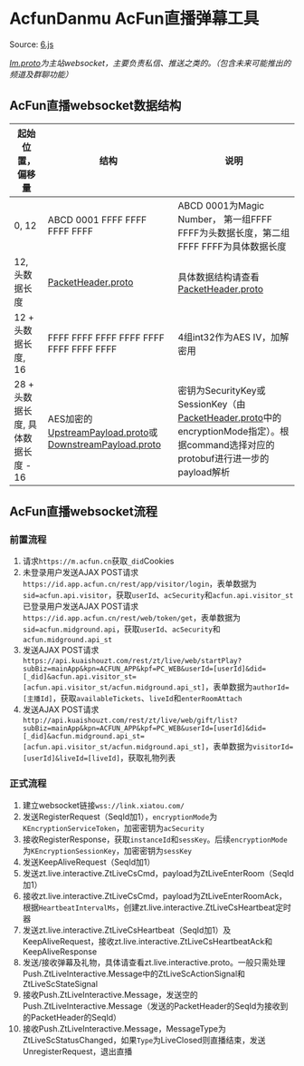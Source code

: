 # AcfunDanmu AcFun直播弹幕工具

Source: [6.js](https://cdnfile.aixifan.com/static/js/6.c9255644.js)

*[Im.proto](https://github.com/wpscott/DDTV-Core/blob/master/AcFunDanmu/protos/Im.proto)为主站websocket，主要负责私信、推送之类的。（包含未来可能推出的频道及群聊功能）*

## AcFun直播websocket数据结构

| 起始位置，偏移量  |  结构 |  说明 |
|---|---|---|
|  0, 12 |  ABCD 0001 FFFF FFFF FFFF FFFF |  ABCD 0001为Magic Number， 第一组FFFF FFFF为头数据长度，第二组FFFF FFFF为具体数据长度 |
|  12, 头数据长度 | [PacketHeader.proto](https://github.com/wpscott/DDTV-Core/blob/master/AcFunDanmu/protos/PacketHeader.proto) |  具体数据结构请查看[PacketHeader.proto](https://github.com/wpscott/DDTV-Core/blob/master/AcFunDanmu/protos/PacketHeader.proto) |
|  12 + 头数据长度, 16 |  FFFF FFFF FFFF FFFF FFFF FFFF FFFF FFFF |  4组int32作为AES IV，加解密用 |
|  28 + 头数据长度, 具体数据长度 - 16 | AES加密的[UpstreamPayload.proto](https://github.com/wpscott/DDTV-Core/blob/master/AcFunDanmu/protos/UpstreamPayload.proto)或[DownstreamPayload.proto](https://github.com/wpscott/DDTV-Core/blob/master/AcFunDanmu/protos/DownstreamPayload.proto) | 密钥为SecurityKey或SessionKey（由[PacketHeader.proto](https://github.com/wpscott/DDTV-Core/blob/master/AcFunDanmu/protos/PacketHeader.proto)中的encryptionMode指定）。根据command选择对应的protobuf进行进一步的payload解析 |

## AcFun直播websocket流程
### 前置流程
1. 请求`https://m.acfun.cn`获取`_did`Cookies
2. 未登录用户发送AJAX POST请求`https://id.app.acfun.cn/rest/app/visitor/login`，表单数据为`sid=acfun.api.visitor`，获取`userId`、`acSecurity`和`acfun.api.visitor_st`
已登录用户发送AJAX POST请求`https://id.app.acfun.cn/rest/web/token/get`，表单数据为`sid=acfun.midground.api`，获取`userId`、`acSecurity`和`acfun.midground.api_st`
3. 发送AJAX POST请求`https://api.kuaishouzt.com/rest/zt/live/web/startPlay?subBiz=mainApp&kpn=ACFUN_APP&kpf=PC_WEB&userId=[userId]&did=[_did]&acfun.api.visitor_st=[acfun.api.visitor_st/acfun.midground.api_st]`，表单数据为`authorId=[主播Id]`，获取`availableTickets`、`liveId`和`enterRoomAttach`
4. 发送AJAX POST请求`http://api.kuaishouzt.com/rest/zt/live/web/gift/list?subBiz=mainApp&kpn=ACFUN_APP&kpf=PC_WEB&userId=[userId]&did=[_did]&acfun.midground.api_st=[acfun.api.visitor_st/acfun.midground.api_st]`，表单数据为`visitorId=[userId]&liveId=[liveId]`，获取礼物列表
### 正式流程
1. 建立websocket链接`wss://link.xiatou.com/`
2. 发送RegisterRequest（SeqId加1），`encryptionMode`为`KEncryptionServiceToken`，加密密钥为`acSecurity`
3. 接收RegisterResponse，获取`instanceId`和`sessKey`。后续`encryptionMode`为`KEncryptionSessionKey`，加密密钥为`sessKey`
4. 发送KeepAliveRequest（SeqId加1）
5. 发送zt.live.interactive.ZtLiveCsCmd，payload为ZtLiveEnterRoom（SeqId加1）
6. 接收zt.live.interactive.ZtLiveCsCmd，payload为ZtLiveEnterRoomAck，根据`HeartbeatIntervalMs`，创建zt.live.interactive.ZtLiveCsHeartbeat定时器
7. 发送zt.live.interactive.ZtLiveCsHeartbeat（SeqId加1）及KeepAliveRequest，接收zt.live.interactive.ZtLiveCsHeartbeatAck和KeepAliveResponse
8. 发送/接收弹幕及礼物，具体请查看zt.live.interactive.proto。一般只需处理Push.ZtLiveInteractive.Message中的ZtLiveScActionSignal和ZtLiveScStateSignal
9. 接收Push.ZtLiveInteractive.Message，发送空的Push.ZtLiveInteractive.Message（发送的PacketHeader的SeqId为接收到的PacketHeader的SeqId）
10. 接收Push.ZtLiveInteractive.Message，MessageType为ZtLiveScStatusChanged，如果`Type`为LiveClosed则直播结束，发送UnregisterRequest，退出直播
